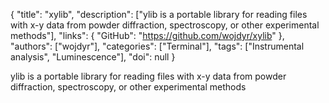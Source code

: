 {
  "title": "xylib",
  "description": ["ylib is a portable library for reading files with x-y data from powder diffraction, spectroscopy, or other experimental methods"],
  "links": {
    "GitHub": "https://github.com/wojdyr/xylib"
  },
  "authors": ["wojdyr"],
  "categories": ["Terminal"],
  "tags": ["Instrumental analysis", "Luminescence"],
  "doi": null
}

<!-- Generated by csv2md.R – do not edit by hand -->

ylib is a portable library for reading files with x-y data from powder diffraction, spectroscopy, or other experimental methods